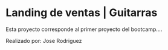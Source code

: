 # Landing de ventas | Guitarras

Esta proyecto corresponde
al primer proyecto del bootcamp....

Realizado por: Jose Rodriguez
